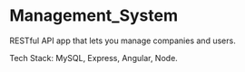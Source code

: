 # Management_System
RESTful API app that lets you manage companies and users.

Tech Stack: MySQL, Express, Angular, Node. 
